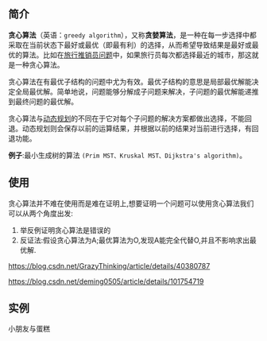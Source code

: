 ## 简介

**贪心算法**（英语：`greedy algorithm`），又称**贪婪算法**，是一种在每一步选择中都采取在当前状态下最好或最优（即最有利）的选择，从而希望导致结果是最好或最优的算法。比如在[旅行推销员问题](https://zh.wikipedia.org/wiki/旅行推销员问题)中，如果旅行员每次都选择最近的城市，那这就是一种贪心算法。

贪心算法在有最优子结构的问题中尤为有效。最优子结构的意思是局部最优解能决定全局最优解。简单地说，问题能够分解成子问题来解决，子问题的最优解能递推到最终问题的最优解。

贪心算法与[动态规划](https://zh.wikipedia.org/wiki/动态规划)的不同在于它对每个子问题的解决方案都做出选择，不能回退。动态规划则会保存以前的运算结果，并根据以前的结果对当前进行选择，有回退功能。

**例子**:最小生成树的算法 `(Prim MST、Kruskal MST、Dijkstra's algorithm)`。

## 使用

贪心算法并不难在使用而是难在证明上,想要证明一个问题可以使用贪心算法我们可以从两个角度出发:

1. 举反例证明贪心算法是错误的
2. 反证法:假设贪心算法为A;最优算法为O,发现A能完全代替O,并且不影响求出最优解.

https://blog.csdn.net/GrazyThinking/article/details/40380787

https://blog.csdn.net/deming0505/article/details/101754719

## 实例

小朋友与蛋糕